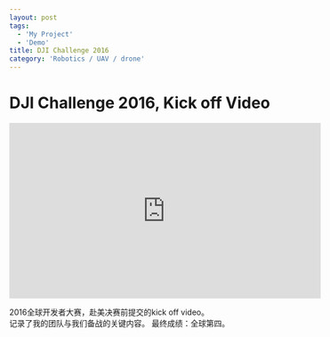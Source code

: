 ```yaml
---
layout: post
tags:
  - 'My Project'
  - 'Demo'
title: DJI Challenge 2016
category: 'Robotics / UAV / drone'
---
```

# DJI Challenge 2016, Kick off Video
<iframe width="560" height="315" src="https://www.youtube.com/embed/zEYx0r2WtGE" frameborder="0" allowfullscreen></iframe>

2016全球开发者大赛，赴美决赛前提交的kick off video。  
记录了我的团队与我们备战的关键内容。
最终成绩：全球第四。
